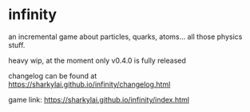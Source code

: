 # infinity

an incremental game about particles, quarks, atoms... all those physics stuff.

heavy wip, at the moment only v0.4.0 is fully released

changelog can be found at https://sharkylai.github.io/infinity/changelog.html

game link: https://sharkylai.github.io/infinity/index.html

